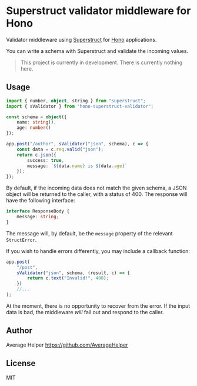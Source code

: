# Superstruct validator middleware for Hono

Validator middleware using [Superstruct](https://docs.superstructjs.org) for [Hono](https://honojs.dev) applications.

You can write a schema with Superstruct and validate the incoming values.

> This project is currently in development. There is currently nothing here.

## Usage

```ts
import { number, object, string } from "superstruct";
import { sValidator } from "hono-superstruct-validator";

const schema = object({
	name: string(),
	age: number()
});

app.post("/author", sValidator("json", schema), c => {
	const data = c.req.valid("json");
	return c.json({
		success: true,
		message: `${data.name} is ${data.age}`
	});
});
```

By default, if the incoming data does not match the given schema, a JSON object will be returned to the caller, with a status of 400. The response will have the following interface:

```ts
interface ResponseBody {
	message: string;
}
```

The message will, by default, be the `message` property of the relevant `StructError`.

If you wish to handle errors differently, you may include a callback function:

```ts
app.post(
	"/post",
	sValidator("json", schema, (result, c) => {
		return c.text("Invalid!", 400);
	})
	//...
);
```

At the moment, there is no opportunity to recover from the error. If the input data is bad, the middleware _will_ fail out and respond to the caller.

## Author

Average Helper <https://github.com/AverageHelper>

## License

MIT
